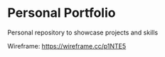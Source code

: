 # Personal Portfolio

Personal repository to showcase projects and skills

Wireframe: https://wireframe.cc/p1NTE5
